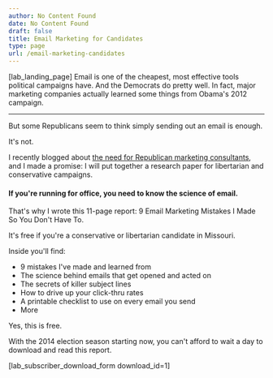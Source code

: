 ```yaml
---
author: No Content Found
date: No Content Found
draft: false
title: Email Marketing for Candidates
type: page
url: /email-marketing-candidates
---
```


[lab_landing_page]
Email is one of the cheapest, most effective tools political campaigns have. And the Democrats do pretty well. In fact, major marketing companies actually learned some things from Obama's 2012 campaign.
****
But some Republicans seem to think simply sending out an email is enough.




It's not.




I recently blogged about [the need for Republican marketing consultants](/hennessys-view/2013/09/07/republicans-need-marketing-consultants), and I made a promise: I will put together a research paper for libertarian and conservative campaigns.




#### If you're running for office, you need to know the science of email.




That's why I wrote this 11-page report: 9 Email Marketing Mistakes I Made So You Don't Have To.




It's free if you're a conservative or libertarian candidate in Missouri.




Inside you'll find:





  * 9 mistakes I've made and learned from
  * The science behind emails that get opened and acted on
  * The secrets of killer subject lines
  * How to drive up your click-thru rates
  * A printable checklist to use on every email you send
  * More



Yes, this is free.




With the 2014 election season starting now, you can't afford to wait a day to download and read this report.




[lab_subscriber_download_form download_id=1]
